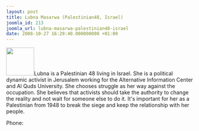 ```yaml
---
layout: post
title: Lubna Masarwa (Palestinian48, Israel)
joomla_id: 213
joomla_url: lubna-masarwa-palestinian48-israel
date: 2008-10-27 16:29:40.000000000 +01:00
---
```

<img src="http://www.freegaza.org/uploads/passengers/" width="75" />Lubna is a Palestinian 48 living in Israel. She is a political dynamic activist in Jerusalem working for the Alternative Information Center and Al Quds University. She chooses struggle as her way against the occupation. She believes that activists should take the authority to change the reality and not wait for someone else to do it. It\'s important for her as a Palestinian from 1948 to break the siege and keep the relationship with her people.<p><a href=""></a></p><p>Phone:</p>
